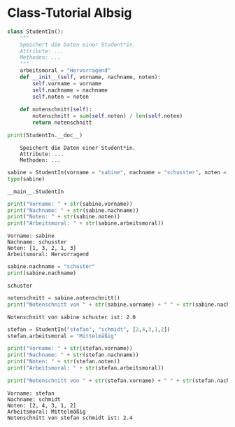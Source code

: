 
# Class-Tutorial Albsig


```python
class StudentIn():
    """
    Speichert die Daten einer Student*in.
    Attribute: ...
    Methoden: ...
    """
    arbeitsmoral = "Hervorragend"
    def __init__(self, vorname, nachname, noten):
        self.vorname = vorname
        self.nachname = nachname
        self.noten = noten
        
    def notenschnitt(self):
        notenschnitt = sum(self.noten) / len(self.noten)
        return notenschnitt
```


```python
print(StudentIn.__doc__)
```

    
        Speichert die Daten einer Student*in.
        Attribute: ...
        Methoden: ...
        
    


```python
sabine = StudentIn(vorname = "sabine", nachname = "schusster", noten = [1,3,2,1,3])
type(sabine)
```




    __main__.StudentIn




```python
print("Vorname: " + str(sabine.vorname))
print("Nachname: " + str(sabine.nachname))
print("Noten: " + str(sabine.noten))
print("Arbeitsmoral: " + str(sabine.arbeitsmoral))
```

    Vorname: sabine
    Nachname: schusster
    Noten: [1, 3, 2, 1, 3]
    Arbeitsmoral: Hervorragend
    


```python
sabine.nachname = "schuster"
print(sabine.nachname)
```

    schuster
    


```python
notenschnitt = sabine.notenschnitt()
print("Notenschnitt von " + str(sabine.vorname) + " " + str(sabine.nachname) + " ist: " + str(notenschnitt))
```

    Notenschnitt von sabine schuster ist: 2.0
    


```python
stefan = StudentIn("stefan", "schmidt", [2,4,3,1,2])
stefan.arbeitsmoral = "Mittelmäßig"

print("Vorname: " + str(stefan.vorname))
print("Nachname: " + str(stefan.nachname))
print("Noten: " + str(stefan.noten))
print("Arbeitsmoral: " + str(stefan.arbeitsmoral))

print("Notenschnitt von " + str(stefan.vorname) + " " + str(stefan.nachname) + " ist: " + str(stefan.notenschnitt()))
```

    Vorname: stefan
    Nachname: schmidt
    Noten: [2, 4, 3, 1, 2]
    Arbeitsmoral: Mittelmäßig
    Notenschnitt von stefan schmidt ist: 2.4
    
